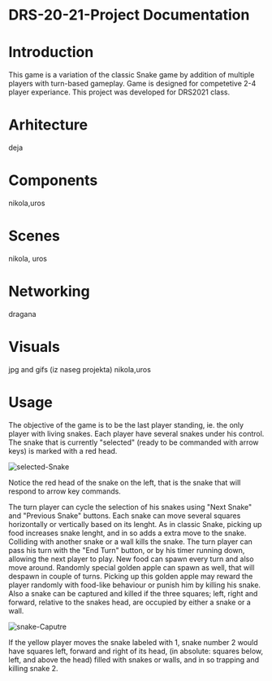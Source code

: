 # DRS-20-21-Project Documentation

# Introduction

This game is a variation of the classic Snake game by addition of multiple players with turn-based gameplay. Game is designed for competetive 2-4 player experiance. This project was developed for DRS2021 class.

# Arhitecture
deja 

# Components
nikola,uros

# Scenes
nikola, uros

# Networking
dragana

# Visuals
jpg and gifs (iz naseg projekta)
nikola,uros

# Usage
The objective of the game is to be the last player standing, ie. the only player with living snakes.
Each player have several snakes under his control. The snake that is currently "selected" (ready to be commanded with arrow keys) is marked with a red head. 

![selected-Snake](https://i.postimg.cc/mhw553b1/selected-Snake.png)

Notice the red head of the snake on the left, that is the snake that will respond to arrow key commands.

The turn player can cycle the selection of his snakes using "Next Snake" and "Previous Snake" buttons. Each snake can move several squares horizontally or vertically based on its lenght. As in classic Snake, picking up food increases snake lenght, and in so adds a extra move to the snake. Colliding with another snake or a wall kills the snake. The turn player can pass his turn with the "End Turn" button, or by his timer running down, allowing the next player to play. New food can spawn every turn and also move around. Randomly special golden apple can spawn as well, that will despawn in couple of turns. Picking up this golden apple may reward the player randomly with food-like behaviour or punish him by killing his snake. Also a snake can be captured and killed if the three squares; left, right and forward, relative to the snakes head, are occupied by either a snake or a wall.

![snake-Caputre](https://i.postimg.cc/6qTq3cPt/snake-Caputre.png)

If the yellow player moves the snake labeled with 1, snake number 2 would have squares left, forward and right of its head, (in absolute: squares below, left, and above the head) filled with snakes or walls, and in so trapping and killing snake 2.



